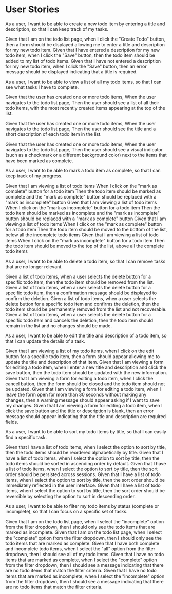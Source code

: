 # User Stories

As a user, I want to be able to create a new todo item by entering a title and description, so that I can keep track of
my tasks.

Given that I am on the todo list page, when I click the "Create Todo" button, then a form should be displayed
  allowing me to enter a title and description for my new todo item.
Given that I have entered a description for my new todo item, when I click the "Save" button, then the todo item
  should be added to my list of todo items.
Given that I have not entered a description for my new todo item, when I click the "Save" button, then an error
  message should be displayed indicating that a title is required.

As a user, I want to be able to view a list of all my todo items, so that I can see what tasks I have to complete.

Given that the user has created one or more todo items, When the user navigates to the todo list page, Then the user
should see a list of all their todo items, with the most recently created items appearing at the top of the list.

Given that the user has created one or more todo items, When the user navigates to the todo list page, Then the user
should see the title and a short description of each todo item in the list.

Given that the user has created one or more todo items, When the user navigates to the todo list page, Then the user
should see a visual indicator (such as a checkmark or a different background color) next to the items that have been
marked as complete.

As a user, I want to be able to mark a todo item as complete, so that I can keep track of my progress.

Given that I am viewing a list of todo items
When I click on the "mark as complete" button for a todo item
Then the todo item should be marked as complete and the "mark as complete" button should be replaced with a "mark as
incomplete" button
Given that I am viewing a list of todo items
When I click on the "mark as incomplete" button for a todo item
Then the todo item should be marked as incomplete and the "mark as incomplete" button should be replaced with a "mark as
complete" button
Given that I am viewing a list of todo items
When I click on the "mark as complete" button for a todo item
Then the todo item should be moved to the bottom of the list, below all the incomplete todo items
Given that I am viewing a list of todo items
When I click on the "mark as incomplete" button for a todo item
Then the todo item should be moved to the top of the list, above all the complete todo items

As a user, I want to be able to delete a todo item, so that I can remove tasks that are no longer relevant.

Given a list of todo items, when a user selects the delete button for a specific todo item, then the todo item should be
removed from the list.
Given a list of todo items, when a user selects the delete button for a specific todo item, then a confirmation message
should be displayed to confirm the deletion.
Given a list of todo items, when a user selects the delete button for a specific todo item and confirms the deletion,
then the todo item should be permanently removed from the list and not recoverable.
Given a list of todo items, when a user selects the delete button for a specific todo item and cancels the deletion,
then the todo item should remain in the list and no changes should be made.

As a user, I want to be able to edit the title and description of a todo item, so that I can update the details of a
task.

Given that I am viewing a list of my todo items, when I click on the edit button for a specific todo item, then a form
should appear allowing me to update the title and description of that item.
Given that I am viewing a form for editing a todo item, when I enter a new title and description and click the save
button, then the todo item should be updated with the new information.
Given that I am viewing a form for editing a todo item, when I click the cancel button, then the form should be closed
and the todo item should not be updated.
Given that I am viewing a form for editing a todo item, when I leave the form open for more than 30 seconds without
making any changes, then a warning message should appear asking if I want to save my changes.
Given that I am viewing a form for editing a todo item, when I click the save button and the title or description is
blank, then an error message should appear indicating that the title and description are required fields.

As a user, I want to be able to sort my todo items by title, so that I can easily find a specific task.

Given that I have a list of todo items, when I select the option to sort by title, then the todo items should be
reordered alphabetically by title.
Given that I have a list of todo items, when I select the option to sort by title, then the todo items should be sorted
in ascending order by default.
Given that I have a list of todo items, when I select the option to sort by title, then the sort order should be
persisted across sessions.
Given that I have a list of todo items, when I select the option to sort by title, then the sort order should be
immediately reflected in the user interface.
Given that I have a list of todo items, when I select the option to sort by title, then the sort order should be
reversible by selecting the option to sort in descending order.

As a user, I want to be able to filter my todo items by status (complete or incomplete), so that I can focus on a
specific set of tasks.

Given that I am on the todo list page, when I select the "incomplete" option from the filter dropdown, then I should
only see the todo items that are marked as incomplete.
Given that I am on the todo list page, when I select the "complete" option from the filter dropdown, then I should only
see the todo items that are marked as complete.
Given that I have both complete and incomplete todo items, when I select the "all" option from the filter dropdown, then
I should see all of my todo items.
Given that I have no todo items that are marked as complete, when I select the "complete" option from the filter
dropdown, then I should see a message indicating that there are no todo items that match the filter criteria.
Given that I have no todo items that are marked as incomplete, when I select the "incomplete" option from the filter
dropdown, then I should see a message indicating that there are no todo items that match the filter criteria.
